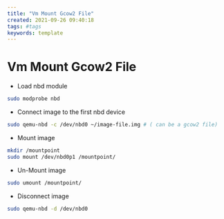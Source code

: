 ```yaml
---
title: "Vm Mount Gcow2 File"
created: 2021-09-26 09:40:18
tags: #tags
keywords: template
---
```


# Vm Mount Gcow2 File

- Load nbd module

```bash
sudo modprobe nbd
```

- Connect image to the first nbd device

```bash
sudo qemu-nbd -c /dev/nbd0 ~/image-file.img # ( can be a gcow2 file)
```

- Mount image

```bash
mkdir /mountpoint
sudo mount /dev/nbd0p1 /mountpoint/
```

- Un-Mount image

```bash
sudo umount /mountpoint/
```

- Disconnect image

```bash
sudo qemu-nbd -d /dev/nbd0
```
